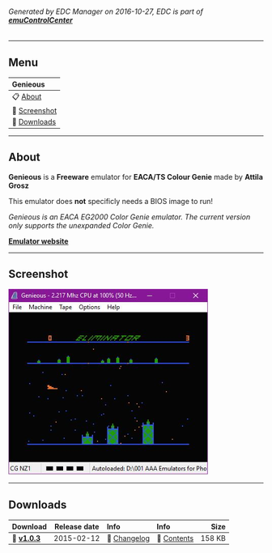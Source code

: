 ###### Generated by EDC Manager on 2016-10-27, EDC is part of [**emuControlCenter**](https://github.com/PhoenixInteractiveNL/emuControlCenter/wiki)
***
## Menu
| **Genieous** |
|:---------|
| :clipboard: [About](#about) |
| :sunrise: [Screenshot](#screenshot) |
| :floppy_disk: [Downloads](#downloads) |
***
## About
**Genieous** is a **Freeware** emulator for **EACA/TS Colour Genie** made by **Attila Grosz**

This emulator does **not** specificly needs a BIOS image to run!

_Genieous is an EACA EG2000 Color Genie emulator. The current version only supports the unexpanded Color Genie._

[**Emulator website**](http://gaia.atilia.eu/)
***
## Screenshot
![](https://raw.githubusercontent.com/PhoenixInteractiveNL/edc-masterhook/master/downloadhooks/genieous/genieous_screen.jpg)
***
## Downloads
| Download | Release date  | Info       | Info       | Size       |
|:---------|:-------------:|:-----------|:-----------|-----------:|
| :floppy_disk: [**v1.0.3**](https://github.com/PhoenixInteractiveNL/edc-repo0002/raw/master/genieous/1.0.3.7z) | 2015-02-12 | :page_facing_up: [Changelog](https://github.com/PhoenixInteractiveNL/edc-repo0002/blob/master/genieous/1.0.3_changelog.txt) | :mag_right: [Contents](https://github.com/PhoenixInteractiveNL/edc-repo0002/blob/master/genieous/1.0.3_contents.txt) | 158 KB |
